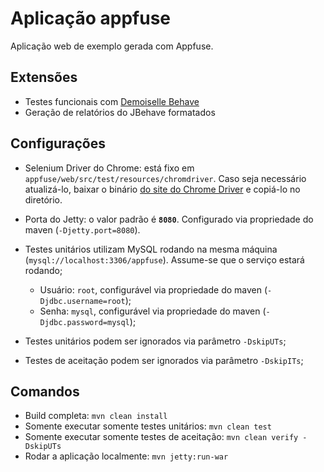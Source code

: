 # Aplicação appfuse
Aplicação web de exemplo gerada com Appfuse.

## Extensões
- Testes funcionais com [Demoiselle Behave](https://github.com/demoiselle/behave)
- Geração de relatórios do JBehave formatados

## Configurações
- Selenium Driver do Chrome: está fixo em `appfuse/web/src/test/resources/chromdriver`. Caso seja necessário atualizá-lo, baixar o binário [do site do Chrome Driver](http://chromedriver.chromium.org/downloads) e copiá-lo no diretório.

- Porta do Jetty: o valor padrão é **`8080`**. Configurado via propriedade do maven (`-Djetty.port=8080`).

- Testes unitários utilizam MySQL rodando na mesma máquina (`mysql://localhost:3306/appfuse`). Assume-se que o serviço estará rodando;
  - Usuário: `root`, configurável via propriedade do maven (`-Djdbc.username=root`);
  - Senha: `mysql`, configurável via propriedade do maven (`-Djdbc.password=mysql`);

- Testes unitários podem ser ignorados via parâmetro `-DskipUTs`;

- Testes de aceitação podem ser ignorados via parâmetro `-DskipITs`;

## Comandos
   - Build completa: `mvn clean install`
   - Somente executar somente testes unitários: `mvn clean test` 
   - Somente executar somente testes de aceitação: `mvn clean verify -DskipUTs`
   - Rodar a aplicação localmente: `mvn jetty:run-war`
